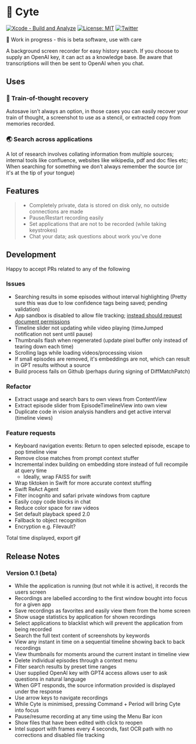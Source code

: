# 🧐 Cyte

[![Xcode - Build and Analyze](https://github.com/shaunnarayan/cytev2/actions/workflows/swift-xcode.yml/badge.svg)](https://github.com/shaunnarayan/cytev2/actions/workflows/swift-xcode.yml)
[![License: MIT](https://img.shields.io/badge/License-MIT-yellow.svg)](https://opensource.org/licenses/MIT) 
[![Twitter](https://img.shields.io/twitter/url/https/twitter.com/cataddict42.svg?style=social&label=%20%40CatAddict42)](https://twitter.com/cataddict42)

🚧 Work in progress - this is beta software, use with care

A background screen recorder for easy history search. 
If you choose to supply an OpenAI key, it can act as a knowledge base. Be aware that transcriptions will then be sent to OpenAI when you chat.

## Uses

### 🧠 Train-of-thought recovery

Autosave isn’t always an option, in those cases you can easily recover your train of thought, a screenshot to use as a stencil, or extracted copy from memories recorded.

### 🌏 Search across applications

A lot of research involves collating information from multiple sources; internal tools like confluence, websites like wikipedia, pdf and doc files etc; When searching for something we don’t always remember the source (or it's at the tip of your tongue)

## Features

> - Completely private, data is stored on disk only, no outside connections are made
> - Pause/Restart recording easily
> - Set applications that are not to be recorded (while taking keystrokes)
> - Chat your data; ask questions about work you've done

## Development

Happy to accept PRs related to any of the following

### Issues

- Searching results in some episodes without interval highlighting (Pretty sure this was due to low confidence tags being saved; pending validation)
- App sandbox is disabled to allow file tracking; [instead should request document permissions](https://stackoverflow.com/a/70972475)
- Timeline slider not updating while video playing (timeJumped notification not sent until pause)
- Thumbnails flash when regenerated (update pixel buffer only instead of tearing down each time)
- Scrolling lags while loading videos/processing vision
- If small episodes are removed, it's embeddings are not, which can result in GPT results without a source
- Build process fails on Github (perhaps during signing of DiffMatchPatch)

### Refactor

- Extract usage and search bars to own views from ContentView
- Extract episode slider from EpisodeTimelineView into own view
- Duplicate code in vision analysis handlers and get active interval (timeline views)

### Feature requests
- Keyboard navigation events: Return to open selected episode, escape to pop timeline view
- Remove close matches from prompt context stuffer
- Incremental index building on embedding store instead of full recompile at query time
    * Ideally, wrap FAISS for swift
- Wrap tiktoken in Swift for more accurate context stuffing
- Swift ReAct Agent
- Filter incognito and safari private windows from capture
- Easily copy code blocks in chat
- Reduce color space for raw videos
- Set default playback speed 2.0
- Fallback to object recognition
- Encryption e.g. Filevault?

Total time displayed, export gif


## Release Notes
### Version 0.1 (beta)
- While the application is running (but not while it is active), it records the users screen
- Recordings are labelled according to the first window bought into focus for a given app
- Save recordings as favorites and easily view them from the home screen
- Show usage statistics by application for shown recordings
- Select applications to blacklist which will prevent the application from being recorded
- Search the full text content of screenshots by keywords
- View any instant in time on a sequential timeline showing back to back recordings
- View thumbnails for moments around the current instant in timeline view
- Delete individual episodes through a context menu
- Filter search results by preset time ranges
- User supplied OpenAI key with GPT4 access allows user to ask questions in natural language
- When GPT responds, the source information provided is displayed under the response
- Use arrow keys to navigate recordings
- While Cyte is minimised, pressing Command + Period will bring Cyte into focus
- Pause/resume recording at any time using the Menu Bar icon
- Show files that have been edited with click to reopen
- Intel support with frames every 4 seconds, fast OCR path with no corrections and disabled file tracking